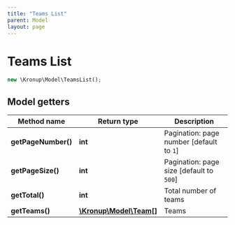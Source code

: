 ```yaml
---
title: "Teams List"
parent: Model
layout: page
---
```


# Teams List

```php
new \Kronup\Model\TeamsList();
```

## Model getters

Method name | Return type | Description
------------ | ------------- | -------------
**getPageNumber()** | **int** | Pagination: page number   [default to `1`]
**getPageSize()** | **int** | Pagination: page size   [default to `500`]
**getTotal()** | **int** | Total number of teams
**getTeams()** | [**\Kronup\Model\Team[]**](../Team) | Teams

